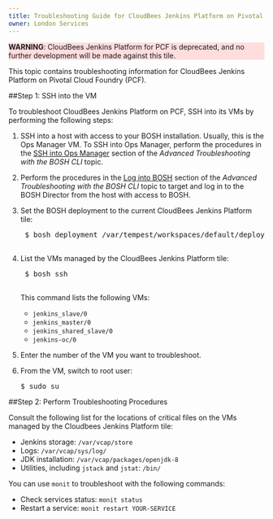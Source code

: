 ```yaml
---
title: Troubleshooting Guide for CloudBees Jenkins Platform on Pivotal Cloud Foundry
owner: London Services
---
```


<style>
    .note.warning {
        background-color: #fdd;
        border-color: #fbb
    }

    .note.warning:before {
        color: #f99;
     }
</style>

<p class="note warning"><strong>WARNING</strong>: CloudBees Jenkins Platform for PCF is deprecated, and no further development will be made against this tile.</p>

This topic contains troubleshooting information for CloudBees Jenkins Platform on Pivotal Cloud Foundry (PCF).

##<a id='ssh'></a>Step 1: SSH into the VM

To troubleshoot CloudBees Jenkins Platform on PCF, SSH into its VMs by performing the following steps:

1. SSH into a host with access to your BOSH installation. Usually, this is the Ops Manager VM. To SSH into Ops Manager, perform the procedures in the [SSH into Ops Manager](https://docs.pivotal.io/pivotalcf/customizing/trouble-advanced.html#ssh) section of the <em>Advanced Troubleshooting with the BOSH CLI</em> topic.
1. Perform the procedures in the [Log into BOSH](https://docs.pivotal.io/pivotalcf/1-8/customizing/trouble-advanced.html#log-in) section of the <em>Advanced Troubleshooting with the BOSH CLI</em> topic to target and log in to the BOSH Director from the host with access to BOSH. 

1. Set the BOSH deployment to the current CloudBees Jenkins Platform tile: 

	<pre class="terminal">
	$ bosh deployment /var/tempest/workspaces/default/deployments/$(bosh deployments | grep p-jenkins | cut -f 2 -d "|" | xargs).yml
	</pre>

1. List the VMs managed by the CloudBees Jenkins Platform tile:
	<pre class="terminal">
	$ bosh ssh
	</pre>
	This command lists the following VMs:
	 * `jenkins_slave/0`
	 * `jenkins_master/0`
	 * `jenkins_shared_slave/0`
	 * `jenkins-oc/0`
1. Enter the number of the VM you want to troubleshoot.
1. From the VM, switch to root user:
	<pre class="terminal">$ sudo su</pre>

##<a id='troubleshoot'></a>Step 2: Perform Troubleshooting Procedures

Consult the following list for the locations of critical files on the VMs managed by the Cloudbees Jenkins Platform tile:

* Jenkins storage: `/var/vcap/store`
* Logs: `/var/vcap/sys/log/`
* JDK installation: `/var/vcap/packages/openjdk-8`
* Utilities, including `jstack` and `jstat`: `/bin/`

You can use `monit` to troubleshoot with the following commands:

* Check services status: `monit status`
* Restart a service: `monit restart YOUR-SERVICE`